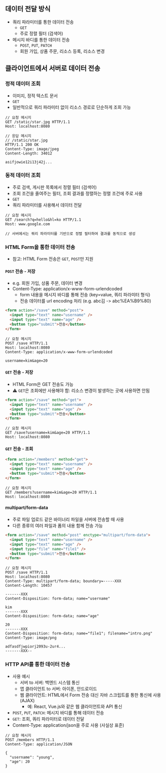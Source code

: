 ## 데이터 전달 방식

- 쿼리 파라미터를 통한 데이터 전송
  - `GET`
  - 주로 정렬 필터 (검색어)
- 메시지 바디를 통한 데이터 전송
  - `POST`, `PUT`, `PATCH`
  - 회원 가입, 상품 주문, 리소스 등록, 리소스 변경
    <br/>

## 클라이언트에서 서버로 데이터 전송

### 정적 데이터 조회

- 이미지, 정적 텍스트 문서
- `GET`
- 일반적으로 쿼리 파라미터 없이 리소스 경로로 단순하게 조회 가능

```
// 요청 메시지
GET /static/star.jpg HTTP/1.1
Host: localhost:8080

// 응답 메시지
// /static/star.jpg
HTTP/1.1 200 OK
Content-Type: image/jpeg
Content-Length: 34012

asifjowie12i13j42j...
```

### 동적 데이터 조회

- 주로 검색, 게시판 목록에서 정렬 필터 (검색어)
- 조회 조건을 줄여주는 필터, 조회 결과를 정렬하는 정렬 조건에 주로 사용
- `GET`
- 쿼리 파라미터를 사용해서 데이터 전달

```
// 요청 메시지
GET /search?q=hello&hl=ko HTTP/1.1
Host: www.google.com

// 서버에서는 쿼리 파라미터를 기반으로 정렬 필터하여 결과를 동적으로 생성
```

### HTML Form을 통한 데이터 전송

- 참고: HTML Form 전송은 `GET`, `POST`만 지원

#### `POST` 전송 - 저장

- e.g. 회원 가입, 상품 주문, 데이터 변경
- Content-Type: application/x-www-form-urlendcoded
  - form 내용을 메시지 바디를 통해 전송 (key=value, 쿼리 파라미터 형식)
  - 전송 데이터를 url encoding 처리 (e.g. abc김 -> abc%EA%B9%80)

```html
<form action="/save" method="post">
  <input type="text" name="username" />
  <input type="text" name="age" />
  <button type="submit">전송</button>
</form>
```

```
// 요청 메시지
POST /save HTTP/1.1
Host: localhost:8080
Content-Type: application/x-www-form-urlendcoded

username=kim&age=20
```

#### `GET` 전송 - 저장

- HTML Form은 GET 전송도 가능
- ⚠️ `GET`은 조회에만 사용해야 함: 리소스 변경이 발생하는 곳에 사용하면 안됨

```html
<form action="/save" method="get">
  <input type="text" name="username" />
  <input type="text" name="age" />
  <button type="submit">전송</button>
</form>
```

```
// 요청 메시지
GET /save?username=kim&age=20 HTTP/1.1
Host: localhost:8080
```

#### `GET` 전송 - 조회

```html
<form action="/members" method="get">
  <input type="text" name="username" />
  <input type="text" name="age" />
  <button type="submit">전송</button>
</form>
```

```
// 요청 메시지
GET /members?username=kim&age=20 HTTP/1.1
Host: localhost:8080
```

#### multipart/form-data

- 주로 파일 업로드 같은 바이너리 파일을 서버에 전송할 때 사용
- 다른 종류의 여러 파일과 폼의 내용 함께 전송 가능

```html
<form action="/save" method="post" enctype="multipart/form-data">
  <input type="text" name="username" />
  <input type="text" name="age" />
  <input type="file" name="file1" />
  <button type="submit">전송</button>
</form>
```

```
// 요청 메시지
POST /save HTTP/1.1
Host: localhost:8080
Content-Type: multipart/form-data; boundary=-----XXX
Content-Length: 10457

-------XXX
Content-Disposition: form-data; name="username"

kim
-------XXX
Content-Disposition: form-data; name="age"

20
-------XXX
Content-Disposition: form-data; name="file1"; filename="intro.png"
Content-Type: image/png

adfasdfjwpiorj2093u-2ur4...
-------XXX--
```

### HTTP API를 통한 데이터 전송

- 사용 예시
  - 서버 to 서버: 백엔드 시스템 통신
  - 앱 클라이언트 to 서버: 아이폰, 안드로이드
  - 웹 클라이언트: HTML에서 Form 전송 대신 자바 스크립트를 통한 통신에 사용 (AJAX)
    - 예: React, Vue.js와 같은 웹 클라이언트와 API 통신
- `POST`, `PUT`, `PATCH`: 메시지 바디를 통해 데이터 전송
- `GET`: 조회, 쿼리 파라미터로 데이터 전달
- Content-Type: application/json을 주로 사용 (사실상 표준)

```
// 요청 메시지
POST /members HTTP/1.1
Content-Type: application/JSON

{
  "username": "young",
  "age": 20
}
```
